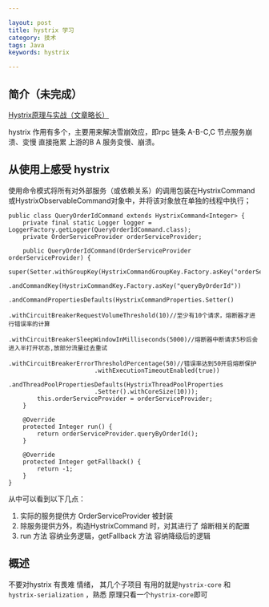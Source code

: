 ```yaml
---

layout: post
title: hystrix 学习
category: 技术
tags: Java
keywords: hystrix

---
```


## 简介（未完成）

[Hystrix原理与实战（文章略长）](https://my.oschina.net/7001/blog/1619842)

hystrix 作用有多个，主要用来解决雪崩效应，即rpc 链条 A-B-C,C 节点服务崩溃、变慢 直接拖累 上游的B A 服务变慢、崩溃。

## 从使用上感受 hystrix


使用命令模式将所有对外部服务（或依赖关系）的调用包装在HystrixCommand或HystrixObservableCommand对象中，并将该对象放在单独的线程中执行；


	public class QueryOrderIdCommand extends HystrixCommand<Integer> {
	    private final static Logger logger = LoggerFactory.getLogger(QueryOrderIdCommand.class);
	    private OrderServiceProvider orderServiceProvider;
	
	    public QueryOrderIdCommand(OrderServiceProvider orderServiceProvider) {
	        super(Setter.withGroupKey(HystrixCommandGroupKey.Factory.asKey("orderService"))
	                .andCommandKey(HystrixCommandKey.Factory.asKey("queryByOrderId"))
	                .andCommandPropertiesDefaults(HystrixCommandProperties.Setter()
	                        .withCircuitBreakerRequestVolumeThreshold(10)//至少有10个请求，熔断器才进行错误率的计算
	                        .withCircuitBreakerSleepWindowInMilliseconds(5000)//熔断器中断请求5秒后会进入半打开状态,放部分流量过去重试
	                        .withCircuitBreakerErrorThresholdPercentage(50)//错误率达到50开启熔断保护
	                        .withExecutionTimeoutEnabled(true))
	                .andThreadPoolPropertiesDefaults(HystrixThreadPoolProperties
	                        .Setter().withCoreSize(10)));
	        this.orderServiceProvider = orderServiceProvider;
	    }
	
	    @Override
	    protected Integer run() {
	        return orderServiceProvider.queryByOrderId();
	    }
	
	    @Override
	    protected Integer getFallback() {
	        return -1;
	    }
	}

从中可以看到以下几点：

1. 实际的服务提供方 OrderServiceProvider 被封装
2. 除服务提供方外，构造HystrixCommand 时，对其进行了 熔断相关的配置
3. run 方法 容纳业务逻辑，getFallback 方法 容纳降级后的逻辑

## 概述

不要对hystrix 有畏难 情绪， 其几个子项目 有用的就是`hystrix-core` 和 `hystrix-serialization` ，熟悉 原理只看一个`hystrix-core`即可
